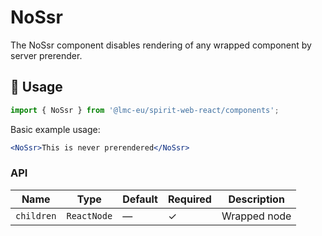 # NoSsr

The NoSsr component disables rendering of any wrapped component by server prerender.

## 🚀 Usage

```jsx
import { NoSsr } from '@lmc-eu/spirit-web-react/components';
```

Basic example usage:

```jsx
<NoSsr>This is never prerendered</NoSsr>
```

### API

| Name       | Type        | Default | Required | Description  |
| ---------- | ----------- | ------- | -------- | ------------ |
| `children` | `ReactNode` | —       | ✓        | Wrapped node |
